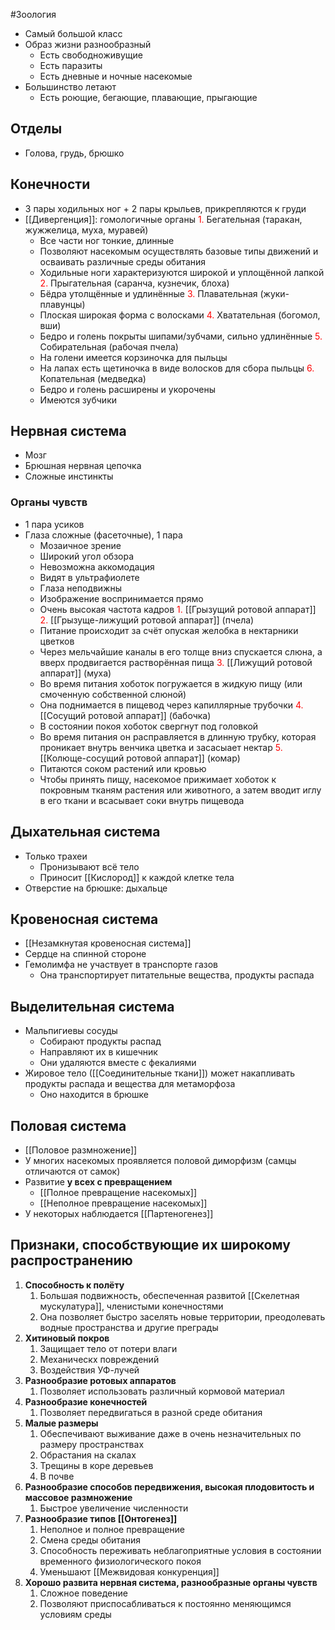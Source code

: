 #Зоология 
- Самый большой класс
- Образ жизни разнообразный
	- Есть свободноживущие 
	- Есть паразиты
	- Есть дневные и ночные насекомые
- Большинство летают
	- Есть роющие, бегающие, плавающие, прыгающие 
## Отделы
- Голова, грудь, брюшко
## Конечности
- 3 пары ходильных ног + 2 пары крыльев, прикрепляются к груди
- [[Дивергенция]]: гомологичные органы 
<font color="#ff0000">1.</font> Бегательная (таракан, жужжелица, муха, муравей)
	- Все части ног тонкие, длинные
	- Позволяют насекомым осуществлять базовые типы движений и осваивать различные среды обитания
	- Ходильные ноги характеризуются широкой и уплощённой лапкой
<font color="#ff0000">2.</font>  Прыгательная (саранча, кузнечик, блоха)
	- Бёдра утолщённые и удлинённые
<font color="#ff0000">3.</font> Плавательная (жуки-плавунцы)
	- Плоская широкая форма с волосками
<font color="#ff0000">4.</font> Хватательная (богомол, вши)
	- Бедро и голень покрыты шипами/зубчами, сильно удлинённые
<font color="#ff0000">5.</font> Собирательная (рабочая пчела)
	- На голени имеется корзиночка для пыльцы
	- На лапах есть щетиночка в виде волосков для сбора пыльцы
<font color="#ff0000">6. </font>Копательная (медведка)
	- Бедро и голень расширены и укорочены
	- Имеются зубчики
## Нервная система
- Мозг
- Брюшная нервная цепочка 
- Сложные инстинкты 
### Органы чувств
- 1 пара усиков
- Глаза сложные (фасеточные), 1 пара
	- Мозаичное зрение
	- Широкий угол обзора
	- Невозможна аккомодация
	- Видят в ультрафиолете 
	- Глаза неподвижны 
	- Изображение воспринимается прямо 
	- Очень высокая частота кадров
<font color="#ff0000">1.</font> [[Грызущий ротовой аппарат]] 
<font color="#ff0000">2. </font>[[Грызуще-лижущий ротовой аппарат]] (пчела)
	- Питание происходит за счёт опуская желобка в нектарники цветков
	- Через мельчайшие каналы в его толще вниз спускается слюна, а вверх продвигается растворённая пища
<font color="#ff0000">3.</font> [[Лижущий ротовой аппарат]] (муха)
	- Во время питания хоботок погружается в жидкую пищу (или смоченную собственной слюной)
	- Она поднимается в пищевод через капиллярные трубочки
<font color="#ff0000">4.</font> [[Сосущий ротовой аппарат]] (бабочка)
	- В состоянии покоя хоботок свергнут под головкой
	- Во время питания он расправляется в длинную трубку, которая проникает внутрь венчика цветка и засасыает нектар
<font color="#ff0000">5.</font> [[Колюще-сосущий ротовой аппарат]] (комар)
	- Питаются соком растений или кровью
	- Чтобы принять пищу, насекомое прижимает хоботок к покровным тканям растения или животного, а затем вводит иглу в его ткани и всасывает соки внутрь пищевода 
## Дыхательная система
- Только трахеи
	- Пронизывают всё тело
	- Приносит [[Кислород]] к каждой клетке тела
- Отверстие на брюшке: дыхальце
## Кровеносная система
- [[Незамкнутая кровеносная система]] 
- Сердце на спинной стороне 
- Гемолимфа не участвует в транспорте газов
	- Она транспортирует питательные вещества, продукты распада
## Выделительная система
- Мальпигиевы сосуды
	- Собирают продукты распад
	- Направляют их в кишечник
	- Они удаляются вместе с фекалиями
- Жировое тело ([[Соединительные ткани]]) может накапливать продукты распада и вещества для метаморфоза
	- Оно находится в брюшке
## Половая система
- [[Половое размножение]]
- У многих насекомых проявляется половой диморфизм (самцы отличаются от самок)
- Развитие **у всех с превращением**
	- [[Полное превращение насекомых]]
	- [[Неполное превращение насекомых]]
- У некоторых наблюдается [[Партеногенез]] 
## Признаки, способствующие их широкому распространению 
1. **Способность к полёту**
	1. Большая подвижность, обеспеченная развитой [[Скелетная мускулатура]], членистыми конечностями
	2. Она позволяет быстро заселять новые территории, преодолевать водные пространства и другие преграды 
2. **Хитиновый покров**
	1. Защищает тело от потери влаги
	2. Механическх повреждений
	3. Воздействия УФ-лучей
3. **Разнообразие ротовых аппаратов**
	1. Позволяет использовать различный кормовой материал
4. **Разнообразие конечностей**
	1. Позволяет передвигаться в разной среде обитания 
5. **Малые размеры**
	1. Обеспечивают выживание даже в очень незначительных по размеру пространствах
	2. Обрастания на скалах
	3. Трещины в коре деревьев
	4. В почве 
6. **Разнообразие способов передвижения, высокая плодовитость и массовое размножение**
	1. Быстрое увеличение численности 
7. **Разнообразие типов [[Онтогенез]]**
	1. Неполное и полное превращение
	2. Смена среды обитания
	3. Способность переживать неблагоприятные условия в состоянии временного физиологического покоя 
	4. Уменьшают [[Межвидовая конкуренция]]
8. **Хорошо развита нервная система, разнообразные органы чувств**
	1. Сложное поведение 
	2. Позволяют приспосабливаться к постоянно меняющимся условиям среды 
